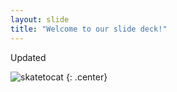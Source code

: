 ```yaml
---
layout: slide
title: "Welcome to our slide deck!"
---
```


Updated

![skatetocat](https://octodex.github.com/images/skatetocat.png)
{: .center}
